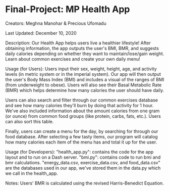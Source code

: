 # Final-Project: MP Health App
Creators: Meghna Manohar & Precious Ufomadu

Last Updated: December 10, 2020

Description:
Our Health App helps users live a healthier lifestyle! After obtaining information, the app outputs the user's BMI, BMR, and suggests daily calories depending on whether they want to maintain/lose/gain weight. Learn about common exercises and create your own daily menu!


Usage (for Users):
Users input their sex, weight, height, age, and activity levels (in metric system or in the imperial system). Our app will then output the user's Body Mass Index (BMI) and includes a visual of the ranges of BMI (from underweight to obese). Users will also see their Basal Metabolic Rate (BMR) which helps determine how many calories the user should have daily.  

Users can also search and filter through our common exercises database and see how many calories they'll burn by doing that activity for 1 hour. We've also included information about the amount calories from one gram (or ounce) from common food groups (like protein, carbs, fats, etc.). Users can also sort this table. 

Finally, users can create a menu for the day, by searching for through our food database. After selecting a few tasty items, our program will catalog how many calories each item of the menu has and total it up for the user. 


Usage (for Developers):
"health_app.py": contains the code for the app layout and to run on a Dash server. 
"bmi.py": contains code to run bmi and bmr calculations.
"energy_data.csv, exercise_data.csv, and food_data.csv" are the databases used in our app, we've stored them in the data.py which we call in the health_app.

Notes:
Users' BMR is calculated using the revised Harris-Benedict Equation.

